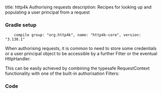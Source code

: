 title: http4k Authorising requests
description: Recipes for looking up and populating a user principal from a request


### Gradle setup
```
    compile group: "org.http4k", name: "http4k-core", version: "3.138.1"
```

When authorising requests, it is common to need to store some credentials or a user principal object to be accessible by a further Filter or the eventual HttpHandler.

This can be easily achieved by combining the typesafe RequestContext functionality with one of the built-in authorisation Filters:

### Code [<img class="octocat"/>](https://github.com/http4k/http4k/blob/master/src/docs/cookbook/principal_lookup/example.kt)
<script src="https://gist-it.appspot.com/https://github.com/http4k/http4k/blob/master/src/docs/cookbook/principal_lookup/example.kt"></script>
